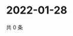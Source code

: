 # 2022-01-28

共 0 条

<!-- BEGIN WEIBO -->
<!-- 最后更新时间 Fri Jan 28 2022 21:16:31 GMT+0800 (China Standard Time) -->

<!-- END WEIBO -->
